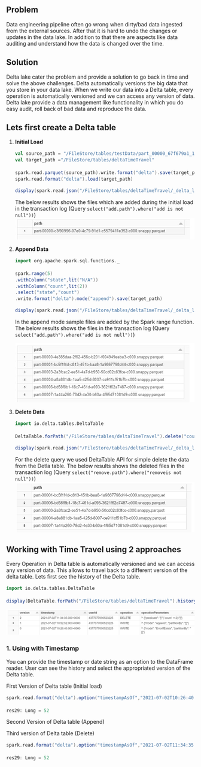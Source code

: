 ## Problem
Data engineering pipeline often go wrong when dirty/bad data ingested from the external sources. After that it is hard to undo the changes or updates in the data lake. In addition to that there are aspects like data auditing and understand how the data is changed over the time.

## Solution

Delta lake cater the problem and provide a solution to go back in time and solve the above challenges. Delta automatically versions the big data that you store in your data lake. When we write our data into a Delta table, every operation is automatically versioned and we can access any version of data. Delta lake provide a data management like functionality in which you do easy audit, roll back of bad data and reproduce the data.

## Lets first create a Delta table

 1. **Initial Load** 

	```scala
	val source_path = "/FileStore/tables/testData/part_00000_67f679a1_1d91_4571_9d54_54ab84497267_c000_snappy.parquet"
	val target_path ="/FileStore/tables/deltaTimeTravel"

	spark.read.parquet(source_path).write.format("delta").save(target_path)
	spark.read.format("delta").load(target_path)
	```
	```scala
	display(spark.read.json("/FileStore/tables/deltaTimeTravel/_delta_log/00000000000000000000.json").select("add.path").where("add is not null"))
	```
	The below results shows the files which are added during the initial load in the transaction log (Query `select("add.path").where("add is not null"))`)
		![Delta lake](https://github.com/gurditsingh/blog/blob/gh-pages/_screenshots/dl_ep5_tt3.JPG?raw=true)

 2. **Append Data**
	```scala
	import org.apache.spark.sql.functions._

	spark.range(5)
	.withColumn("state",lit("N/A"))
	.withColumn("count",lit(2))
	.select("state","count")
	.write.format("delta").mode("append").save(target_path)
	```
	```scala
	display(spark.read.json("/FileStore/tables/deltaTimeTravel/_delta_log/00000000000000000001.json").select("add.path").where("add is not null"))
	```
	In the append mode sample files are added by the Spark range function. The below results shows the files in the transaction log (Query `select("add.path").where("add is not null"))`)

	![Delta lake](https://github.com/gurditsingh/blog/blob/gh-pages/_screenshots/dl_ep5_tt4.JPG?raw=true)

 3. **Delete Data**

	```scala
	import io.delta.tables.DeltaTable

	DeltaTable.forPath("/FileStore/tables/deltaTimeTravel").delete("count == 2")
	```
	```scala
	display(spark.read.json("/FileStore/tables/deltaTimeTravel/_delta_log/00000000000000000002.json").select("remove.path").where("remove is not null"))
	```
	For the delete query we used DeltaTable API for simple delete the data from the Detla table. The below results shows the deleted files in the transaction log (Query `select("remove.path").where("removeis not null"))`)
	![Delta lake](https://github.com/gurditsingh/blog/blob/gh-pages/_screenshots/dl_ep5_tt5.JPG?raw=true)


## Working with Time Travel using 2 approaches
Every Operation in Delta table is automatically versioned and we can access any version of data. This allows to travel back to a different version of the delta table. Lets first see the history of the Delta table.
```scala
import io.delta.tables.DeltaTable

display(DeltaTable.forPath("/FileStore/tables/deltaTimeTravel").history())
```

![Delta lake](https://github.com/gurditsingh/blog/blob/gh-pages/_screenshots/dl_ep5_tt7.JPG?raw=true)

 ### 1. Using with Timestamp
You can provide the timestamp or date string as an option to the DataFrame reader. User can see the history and select the appropriated version of the Delta table.

First Version of Delta table (Initial load)
```scala
spark.read.format("delta").option("timestampAsOf","2021-07-02T10:26:40.000+0000").load(target_path).count()

res29: Long = 52
```
Second Version of Delta table (Append)



Third version of Delta table (Delete)
```scala
spark.read.format("delta").option("timestampAsOf","2021-07-02T11:34:35.000+0000").load(target_path).count()

res29: Long = 52
```
<!--stackedit_data:
eyJoaXN0b3J5IjpbMjg5OTA4OTYxLDE1ODcyOTk5MDIsLTc1OT
IzMTc3OCw5NjExNTg2NzQsLTE3MzUyNzI3MjMsLTE0MTIyMTYx
MCwxMTE4NzM0OTEsMTk2NjUxNjc2OSw4NTEzNTcxMDIsLTE1NT
c4MzE2NjksLTEyMTU2OTQyMTMsLTE0MzExMDMyODIsLTE3MjA0
MzAzOTIsLTIwODg3NDY2MTIsLTE1NzQ2Mjg2MjEsLTc2NjQ1MD
E2NCw4NjU1Njc2NjIsNTIzMjEyNzQ3LC0xODAwNTI3MjkyLC0x
MjkwNDIwOTc2XX0=
-->